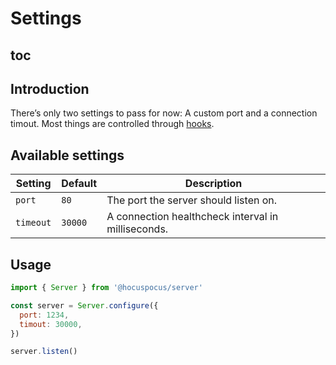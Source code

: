 # Settings

## toc

## Introduction
There’s only two settings to pass for now: A custom port and a connection timout. Most things are controlled through [hooks](/api/hooks).

## Available settings
| Setting   | Default | Description                                        |
| --------- | ------- | -------------------------------------------------- |
| `port`    | `80`    | The port the server should listen on.              |
| `timeout` | `30000` | A connection healthcheck interval in milliseconds. |

## Usage

```js
import { Server } from '@hocuspocus/server'

const server = Server.configure({
  port: 1234,
  timout: 30000,
})

server.listen()
```
